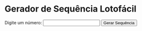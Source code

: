 <!DOCTYPE html>
<html>
<head>
  <title>Gerador de Sequência Lotofácil</title>
  <script>
    function gerarSequenciaLotofacil(numero) {
      var sequencia = [];

      for (var i = 1; i <= 15; i++) {
        var numeroSorteado = (numero + i) % 25 + 1;
        sequencia.push(numeroSorteado);
      }

      return sequencia;
    }

    function gerarSequencia() {
      var numeroEscolhido = parseInt(document.getElementById("numero").value);
      var sequenciaJogo = gerarSequenciaLotofacil(numeroEscolhido);
      document.getElementById("resultado").innerHTML = "Sequência do jogo da Lotofácil: " + sequenciaJogo.join(", ");
    }
  </script>
</head>
<body>
  <h1>Gerador de Sequência Lotofácil</h1>
  <label for="numero">Digite um número:</label>
  <input type="number" id="numero">
  <button onclick="gerarSequencia()">Gerar Sequência</button>
  <p id="resultado"></p>
</body>
</html>

